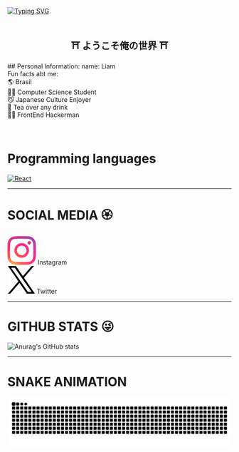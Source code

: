[![Typing SVG](https://readme-typing-svg.demolab.com?font=Fira+Code&size=35&duration=2000&pause=3000&center=true&width=435&lines=%E3%81%93%E3%82%93%E3%81%AB%E3%81%A1%E3%81%AF+%E3%81%BF%E3%82%93%E3%81%AA)](https://git.io/typing-svg) <br/>
<br/>
<!--ABOUT ME SECTION-->
<div>
    <h2 align="center"> ⛩ ようこそ俺の世界 ⛩</h2>
    <div align="center">
        <img src="" align="right">
    </div>
</div>
## Personal Information:
name: Liam <br/>
Fun facts abt me: <br/>
🌎 Brasil  <br/>
👨‍🎓 Computer Science Student <br/> 
😼 Japanese Culture Enjoyer <br/> 
🍵 Tea over any drink  <br/>
👨‍💻 FrontEnd Hackerman <br/> 
<br/>
<br/>

# Programming languages
<a href="https://react.dev/learn">
  <img src="https://cdn.jsdelivr.net/gh/devicons/devicon/icons/react/react-original.svg" alt="React" width="40" height="40"/>
</a>

---

# SOCIAL MEDIA 🏵️

[![Instagram](./assets/instagram-logo.png)](https://instagram.com) Instagram  
[![X (Twitter)](./assets/X-Logo.png)](https://x.com) Twitter  

---
# GITHUB STATS 😜
![Anurag's GitHub stats](https://github-readme-stats.vercel.app/api?username=SUGURU-Get0U&show_icons=true&theme=tokyonight)

---
# SNAKE ANIMATION

![snake gif](https://raw.githubusercontent.com/SUGURU-Get0U/SUGURU-Get0U/output/github-contribution-grid-snake.svg)
